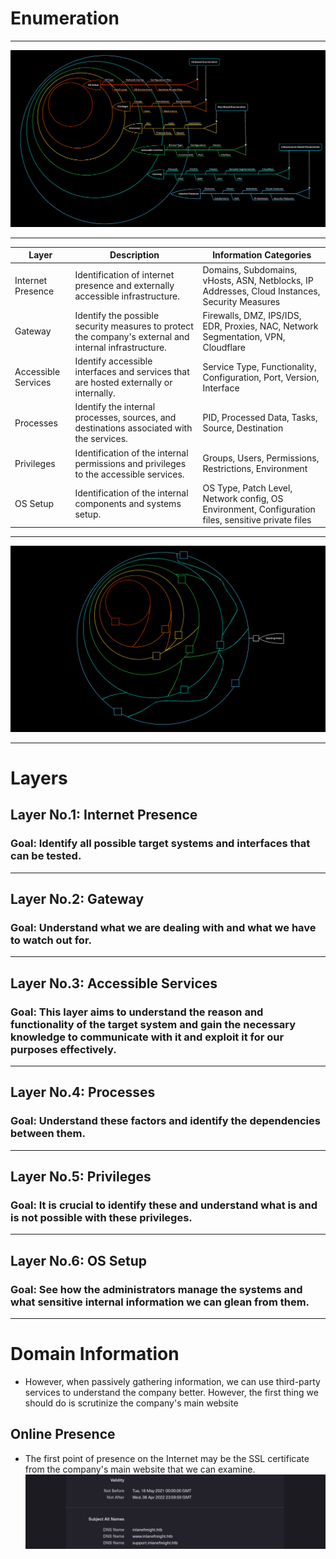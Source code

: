 # Enumeration
---
![Enumerate](/Images/enum-method3.png "Enumerate all the things")

---

| Layer | Description | Information Categories|
| ---------- |---------------------------|---------------------------|
| Internet Presence | Identification of internet presence and externally accessible infrastructure.| Domains, Subdomains, vHosts, ASN, Netblocks, IP Addresses, Cloud Instances, Security Measures |
| Gateway | Identify the possible security measures to protect the company's external and internal infrastructure. | Firewalls, DMZ, IPS/IDS, EDR, Proxies, NAC, Network Segmentation, VPN, Cloudflare |
| Accessible Services | Identify accessible interfaces and services that are hosted externally or internally. | Service Type, Functionality, Configuration, Port, Version, Interface |
| Processes | Identify the internal processes, sources, and destinations associated with the services. | PID, Processed Data, Tasks, Source, Destination |
| Privileges | Identification of the internal permissions and privileges to the accessible services. | Groups, Users, Permissions, Restrictions, Environment |
| OS Setup | Identification of the internal components and systems setup. | OS Type, Patch Level, Network config, OS Environment, Configuration files, sensitive private files |

---

![Labirinto](/Images/pentest-labyrinth.png "The squares represent the gaps/vulnerabilities.")

---
# Layers

## Layer No.1: Internet Presence
### Goal: Identify all possible target systems and interfaces that can be tested.
***
## Layer No.2: Gateway
### Goal: Understand what we are dealing with and what we have to watch out for.
***
## Layer No.3: Accessible Services
### Goal: This layer aims to understand the reason and functionality of the target system and gain the necessary knowledge to communicate with it and exploit it for our purposes effectively.
***
## Layer No.4: Processes
### Goal: Understand these factors and identify the dependencies between them.
***
## Layer No.5: Privileges
### Goal: It is crucial to identify these and understand what is and is not possible with these privileges.
***
## Layer No.6: OS Setup
### Goal: See how the administrators manage the systems and what sensitive internal information we can glean from them.

---

# Domain Information

- However, when passively gathering information, we can use third-party services to understand the company better. However, the first thing we should do is scrutinize the company's main website
## Online Presence
- The first point of presence on the Internet may be the SSL certificate from the company's main website that we can examine.
![Domain Info SSL](/Images/DomInfo-1.png "Domain Info SSL Certificate")
